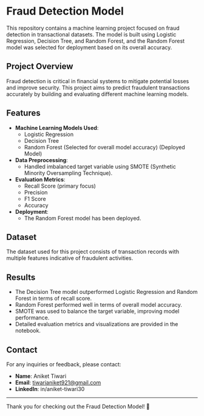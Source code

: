 # Fraud Detection Model

This repository contains a machine learning project focused on fraud detection in transactional datasets. The model is built using Logistic Regression, Decision Tree, and Random Forest, and the Random Forest model was selected for deployment based on its overall accuracy.

## Project Overview
Fraud detection is critical in financial systems to mitigate potential losses and improve security. This project aims to predict fraudulent transactions accurately by building and evaluating different machine learning models.

## Features
- **Machine Learning Models Used**:
  - Logistic Regression
  - Decision Tree 
  - Random Forest (Selected for overall model accuracy) (Deployed Model)
- **Data Preprocessing**:
  - Handled imbalanced target variable using SMOTE (Synthetic Minority Oversampling Technique).
- **Evaluation Metrics**:
  - Recall Score (primary focus)
  - Precision
  - F1 Score
  - Accuracy
- **Deployment**:
  - The Random Forest model has been deployed.

## Dataset
The dataset used for this project consists of transaction records with multiple features indicative of fraudulent activities.


## Results
- The Decision Tree model outperformed Logistic Regression and Random Forest in terms of recall score.
- Random Forest performed well in terms of overall model accuracy.
- SMOTE was used to balance the target variable, improving model performance.
- Detailed evaluation metrics and visualizations are provided in the notebook.


## Contact
For any inquiries or feedback, please contact:
- **Name**: Aniket Tiwari
- **Email**: tiwarianiket921@gmail.com
- **LinkedIn**: in/aniket-tiwari30

---
Thank you for checking out the Fraud Detection Model! 🚀



